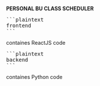 **PERSONAL BU CLASS SCHEDULER**

<pre>
```plaintext
frontend
```
</pre>
containes ReactJS code

<pre>
```plaintext
backend
```
</pre>
containes Python code